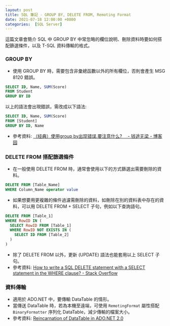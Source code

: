 ```yaml
---
layout: post
title: SQL 筆記 - GROUP BY, DELETE FROM, Remoting Format
date: 2021-07-18 12:00:00 +0800
categories:  [SQL Server]
--- 
```


這篇文章會簡介 SQL 中 GROUP BY 中常忽略的欄位說明、刪除資料時要如何搭配篩選條件，以及 T-SQL 資料傳輸的格式。

### GROUP BY

- 使用 GROUP BY 時，需要包含非彙總函數以外的所有欄位，否則會產生 MSG 8120 錯誤。

``` sql
SELECT ID, Name, SUM(Score)
FROM Student
GROUP BY ID
```

以上的語法會出現錯誤，需改成以下語法:

``` sql
SELECT ID, Name, SUM(Score)
FROM [Student]
GROUP BY ID, Name
```

- 參考資料: [（经典）使用group by出现错误.要注意什么?　 - 钱途无梁 - 博客园](https://www.cnblogs.com/qiantuwuliang/archive/2009/05/31/1492823.html)

### DELETE FROM 搭配篩選條件

- 在一般使用 DELETE FROM 時，通常會使用以下的方式篩選出需要刪除的資料。

``` sql
DELETE FROM [Table_Name]
WHERE Column_Name operator value
```

- 如果想要用更複雜的條件過濾需刪除的資料，如刪除在別的資料表中存在的資料，可以用 DELETE FROM + SELECT 子句，例如以下查詢語句。

``` sql
DELETE FROM [Table_1]
WHERE RowID IN (
  SELECT RowID FROM [Table_1]
  WHERE RowID NOT EXISTS IN (
    SELECT ID FROM [Table_2]
  )
)
```

- 除了 DELETE FROM 以外，更新 (UPDATE) 語法也能套用以上 SELECT 子句。
- 參考資料: [How to write a SQL DELETE statement with a SELECT statement in the WHERE clause? - Stack Overflow](https://stackoverflow.com/questions/17548751/how-to-write-a-sql-delete-statement-with-a-select-statement-in-the-where-clause)

### 資料傳輸

- 適用於 ADO.NET 中，要傳輸 DataTable 的情形。
- 當傳送 DataTable 時，若為本機至遠端，可使用 `RemotingFormat` 屬性搭配 `BinaryFormatter`  序列化 DataTable，減少傳輸的檔案大小。
- 參考資料: [Reincarnation of DataTable in ADO.NET 2.0](https://www.c-sharpcorner.com/article/reincarnation-of-datatable-in-ado-net-2-0/)


